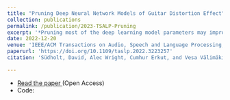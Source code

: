 ```yaml
---
title: "Pruning Deep Neural Network Models of Guitar Distortion Effect"
collection: publications
permalink: /publication/2023-TSALP-Pruning
excerpt: '*Pruning most of the deep learning model parameters may improve the sound quality* ...'
date: 2022-12-20
venue: 'IEEE/ACM Transactions on Audio, Speech and Language Processing, 31(99), 256–264'
paperurl: 'https://doi.org/10.1109/taslp.2022.3223257'
citation: 'Südholt, David, Alec Wright, Cumhur Erkut, and Vesa Välimäki. 2022. “Pruning Deep Neural Network Models of Guitar Distortion Effects.” IEEE/ACM Transactions on Audio, Speech, and Language Processing 31: 256–64.'

---
```

- [Read the paper ](https://ieeexplore.ieee.org/document/9954902 "IEEEExplore")(Open Access)
- Code: [](https://github.com/dsuedholt/PrunedGuitarVA)
